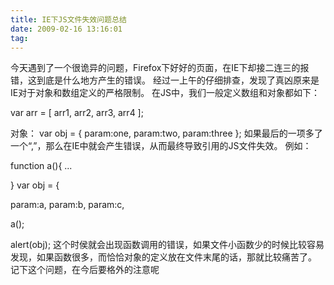 ```yaml
---
title: IE下JS文件失效问题总结
date: 2009-02-16 13:16:01
tag: 
---
```


今天遇到了一个很诡异的问题，Firefox下好好的页面，在IE下却接二连三的报错，这到底是什么地方产生的错误。
经过一上午的仔细排查，发现了真凶原来是IE对于对象和数组定义的严格限制。
在JS中，我们一般定义数组和对象都如下：

var arr = [
arr1,
arr2,
arr3,
arr4
];

对象：
var obj = {
param:one,
param:two,
param:three
};
如果最后的一项多了一个“,”，那么在IE中就会产生错误，从而最终导致引用的JS文件失效。
例如：

<script type='text/javascript' src='a.js'></script>
function a(){
...

}
var obj = {

param:a,
param:b,
param:c,

<script type='text/javascript' src='b.js'></script>

a();

alert(obj);
这个时侯就会出现函数调用的错误，如果文件小函数少的时候比较容易发现，如果函数很多，而恰恰对象的定义放在文件末尾的话，那就比较痛苦了。
记下这个问题，在今后要格外的注意呢















